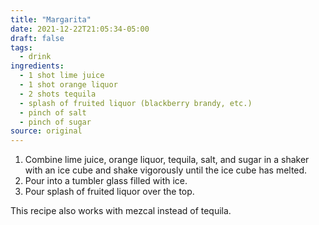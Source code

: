 ```yaml
---
title: "Margarita"
date: 2021-12-22T21:05:34-05:00
draft: false
tags:
  - drink
ingredients:
  - 1 shot lime juice
  - 1 shot orange liquor
  - 2 shots tequila
  - splash of fruited liquor (blackberry brandy, etc.)
  - pinch of salt
  - pinch of sugar
source: original
---
```


1. Combine lime juice, orange liquor, tequila, salt, and sugar in a shaker with an ice cube and shake vigorously until the ice cube has melted.
2. Pour into a tumbler glass filled with ice.
3. Pour splash of fruited liquor over the top.

This recipe also works with mezcal instead of tequila.
